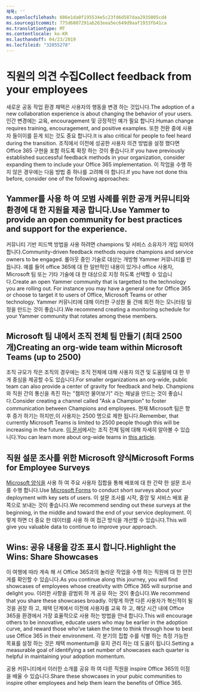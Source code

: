 ```yaml
---
제목: ''
ms.openlocfilehash: 606e1da0f195534e5c23fd6d587daa2935005cd4
ms.sourcegitcommit: 775d6807291ab263eea5ec649d9aaf1933fb41ca
ms.translationtype: MT
ms.contentlocale: ko-KR
ms.lasthandoff: 04/23/2019
ms.locfileid: "32055278"
---
```

# <a name="collect-feedback-from-your-employees"></a><span data-ttu-id="10b16-102">직원의 의견 수집</span><span class="sxs-lookup"><span data-stu-id="10b16-102">Collect feedback from your employees</span></span>

<span data-ttu-id="10b16-103">새로운 공동 작업 환경 채택은 사용자의 행동을 변경 하는 것입니다.</span><span class="sxs-lookup"><span data-stu-id="10b16-103">The adoption of a new collaboration experience is about changing the behavior of your users.</span></span> <span data-ttu-id="10b16-104">인간 변경에는 교육, encouragement 및 긍정적인 예가 필요 합니다.</span><span class="sxs-lookup"><span data-stu-id="10b16-104">Human change requires training, encouragement, and positive examples.</span></span> <span data-ttu-id="10b16-105">또한 전환 중에 사용자 들이이를 듣게 되는 것도 중요 합니다.</span><span class="sxs-lookup"><span data-stu-id="10b16-105">It is also critical for people to feel heard during the transition.</span></span> <span data-ttu-id="10b16-106">조직에서 이전에 성공한 사용자 의견 방법을 설정 했다면 Office 365 구현을 포함 하도록 확장 하는 것이 좋습니다.</span><span class="sxs-lookup"><span data-stu-id="10b16-106">If you have previously established successful feedback methods in your organization, consider expanding them to include your Office 365 implementation.</span></span> <span data-ttu-id="10b16-107">이 작업을 수행 하지 않은 경우에는 다음 방법 중 하나를 고려해 야 합니다.</span><span class="sxs-lookup"><span data-stu-id="10b16-107">If you have not done this before, consider one of the following approaches:</span></span>

## <a name="use-yammer-to-provide-an-open-community-for-best-practices-and-support-for-the-experience"></a><span data-ttu-id="10b16-108">Yammer를 사용 하 여 모범 사례를 위한 공개 커뮤니티와 환경에 대 한 지원을 제공 합니다.</span><span class="sxs-lookup"><span data-stu-id="10b16-108">Use Yammer to provide an open community for best practices and support for the experience.</span></span>
<span data-ttu-id="10b16-109">커뮤니티 기반 피드백 방법을 사용 하려면 champions 및 서비스 소유자가 개입 되어야 합니다.</span><span class="sxs-lookup"><span data-stu-id="10b16-109">Community-driven feedback methods require champions and service owners to be engaged.</span></span> <span data-ttu-id="10b16-110">롤아웃 중인 기술로 대상는 개방형 Yammer 커뮤니티를 만듭니다.  예를 들어 office 365에 대 한 일반적인 내용이 있거나 office 사용자, Microsoft 팀 또는 기타 기술에 대 한 대상으로 지정 하도록 선택할 수 있습니다.</span><span class="sxs-lookup"><span data-stu-id="10b16-110">Create an open Yammer community that is targetted to the technology you are rolling out.  For instance you may have a general one for Office 365 or choose to target it to users of Office, Microsoft Teams or other technology.</span></span>  <span data-ttu-id="10b16-111">Yammer 커뮤니티에 대해 이러한 구성원 들 간에 회전 하는 모니터링 일정을 만드는 것이 좋습니다.</span><span class="sxs-lookup"><span data-stu-id="10b16-111">We recommend creating a monitoring schedule for your Yammer community that rotates among these members.</span></span> 

## <a name="creating-an-org-wide-team-within-microsoft-teams-up-to-2500"></a><span data-ttu-id="10b16-112">Microsoft 팀 내에서 조직 전체 팀 만들기 (최대 2500 개)</span><span class="sxs-lookup"><span data-stu-id="10b16-112">Creating an org-wide team within Microsoft Teams (up to 2500)</span></span>
<span data-ttu-id="10b16-113">조직 규모가 작은 조직의 경우에는 조직 전체에 대해 사용자 의견 및 도움말에 대 한 무게 중심을 제공할 수도 있습니다.</span><span class="sxs-lookup"><span data-stu-id="10b16-113">For smaller organizations an org-wide, public team can also provide a center of gravity for feedback and help.</span></span>  <span data-ttu-id="10b16-114">Champions와 직원 간의 통신을 촉진 하는 "챔피언 물어보기" 라는 채널을 만드는 것이 좋습니다.</span><span class="sxs-lookup"><span data-stu-id="10b16-114">Consider creating a channel called "Ask a Champion" to foster communication between Champions and employees.</span></span>  <span data-ttu-id="10b16-115">현재 Microsoft 팀은 향후 증가 하기는 하지만,이 사용자는 2500 명으로 제한 됩니다.</span><span class="sxs-lookup"><span data-stu-id="10b16-115">Remember, that currently Microsoft Teams is limited to 2500 people though this will be increasing in the future.</span></span> <span data-ttu-id="10b16-116">[이 문서](https://docs.microsoft.com/en-us/microsoftteams/create-an-org-wide-team)에서는 조직 전체 팀에 대해 자세히 알아볼 수 있습니다.</span><span class="sxs-lookup"><span data-stu-id="10b16-116">You can learn more about org-wide teams in [this article](https://docs.microsoft.com/en-us/microsoftteams/create-an-org-wide-team).</span></span> 

## <a name="microsoft-forms-for-employee-surveys"></a><span data-ttu-id="10b16-117">직원 설문 조사를 위한 Microsoft 양식</span><span class="sxs-lookup"><span data-stu-id="10b16-117">Microsoft Forms for Employee Surveys</span></span>

<span data-ttu-id="10b16-118">[Microsoft 양식을](https://support.office.com/en-us/forms) 사용 하 여 주요 사용자 집합을 통해 배포에 대 한 간략 한 설문 조사를 수행 합니다.</span><span class="sxs-lookup"><span data-stu-id="10b16-118">Use [Microsoft Forms](https://support.office.com/en-us/forms) to conduct short surveys about your deployment with key sets of users.</span></span>  <span data-ttu-id="10b16-119">이 설문 조사를 시작, 중앙 및 서비스 배포 끝 쪽으로 보내는 것이 좋습니다.</span><span class="sxs-lookup"><span data-stu-id="10b16-119">We recommend sending out these surveys at the beginning, in the middle and toward the end of your service deployment.</span></span>  <span data-ttu-id="10b16-120">이렇게 하면 더 중요 한 데이터를 사용 하 여 접근 방식을 개선할 수 있습니다.</span><span class="sxs-lookup"><span data-stu-id="10b16-120">This will give you valuable data to continue to improve your approach.</span></span>  

## <a name="highlight-the-wins-share-showcases"></a><span data-ttu-id="10b16-121">Wins: 공유 내용을 강조 표시 합니다.</span><span class="sxs-lookup"><span data-stu-id="10b16-121">Highlight the Wins: Share Showcases</span></span>
<span data-ttu-id="10b16-122">이 여행에 따라 계속 해 서 Office 365과의 놀라운 작업을 수행 하는 직원에 대 한 안전 게를 확인할 수 있습니다.</span><span class="sxs-lookup"><span data-stu-id="10b16-122">As you continue along this journey, you will find showcases of employees whose creativity with Office 365 will surprise and delight you.</span></span> <span data-ttu-id="10b16-123">이러한 사항을 광범위 하 게 공유 하는 것이 좋습니다.</span><span class="sxs-lookup"><span data-stu-id="10b16-123">We recommend that you share these showcases broadly.</span></span> <span data-ttu-id="10b16-124">이렇게 하면 다른 사용자가 혁신적이 될 것을 권장 하 고, 채택 단계에서 이전에 사용자를 교육 하 고, 해당 시간 내에 Office 365을 환경에서 가장 효율적으로 사용 하는 방법을 안내 합니다.</span><span class="sxs-lookup"><span data-stu-id="10b16-124">This will encourage others to be innovative, educate users who may be earlier in the adoption curve, and reward those who’ve taken the time to think through how to best use Office 365 in their environment.</span></span> <span data-ttu-id="10b16-125">각 분기의 집합 수를 식별 하는 측정 가능한 목표를 설정 하는 것은 채택 momentum을 유지 관리 하는 데 도움이 됩니다.</span><span class="sxs-lookup"><span data-stu-id="10b16-125">Setting a measurable goal of identifying a set number of showcases each quarter is helpful in maintaining your adoption momentum.</span></span>

<span data-ttu-id="10b16-126">공용 커뮤니티에서 이러한 소개를 공유 하 여 다른 직원을 inspire Office 365의 이점을 배울 수 있습니다.</span><span class="sxs-lookup"><span data-stu-id="10b16-126">Share these showcases in your pubic communities to inspire other employees and help them learn the benefits of Office 365.</span></span>  